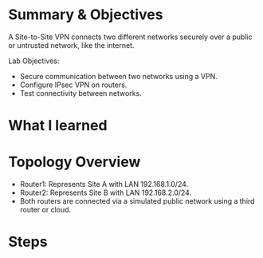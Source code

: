 # Summary & Objectives

A Site-to-Site VPN connects two different networks securely over a public or untrusted network, like the internet. 

Lab Objectives:

- Secure communication between two networks using a VPN.
- Configure IPsec VPN on routers.
- Test connectivity between networks.

# What I learned



# Topology Overview

- Router1: Represents Site A with LAN 192.168.1.0/24.
- Router2: Represents Site B with LAN 192.168.2.0/24.
- Both routers are connected via a simulated public network using a third router or cloud.

# Steps


